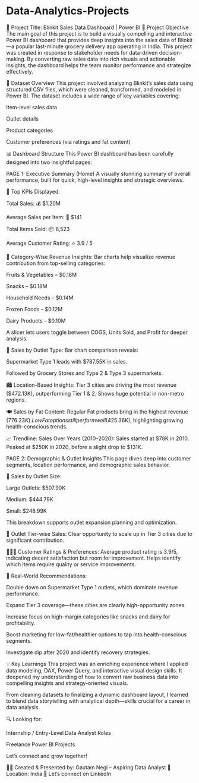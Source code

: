 # Data-Analytics-Projects
🧠 Project Title: Blinkit Sales Data Dashboard | Power BI
🎯 Project Objective
The main goal of this project is to build a visually compelling and interactive Power BI dashboard that provides deep insights into the sales data of Blinkit—a popular last-minute grocery delivery app operating in India. This project was created in response to stakeholder needs for data-driven decision-making. By converting raw sales data into rich visuals and actionable insights, the dashboard helps the team monitor performance and strategize effectively.

📁 Dataset Overview
This project involved analyzing Blinkit’s sales data using structured CSV files, which were cleaned, transformed, and modeled in Power BI. The dataset includes a wide range of key variables covering:

Item-level sales data

Outlet details

Product categories

Customer preferences (via ratings and fat content)

📊 Dashboard Structure
This Power BI dashboard has been carefully designed into two insightful pages:

PAGE 1: Executive Summary (Home)
A visually stunning summary of overall performance, built for quick, high-level insights and strategic overviews.

🧾 Top KPIs Displayed:

Total Sales: 💰 $1.20M

Average Sales per Item: 🧾 $141

Total Items Sold: 📦 8,523

Average Customer Rating: ⭐ 3.9 / 5

💊 Category-Wise Revenue Insights:
Bar charts help visualize revenue contribution from top-selling categories:

Fruits & Vegetables – $0.18M

Snacks – $0.18M

Household Needs – $0.14M

Frozen Foods – $0.12M

Dairy Products – $0.10M

A slicer lets users toggle between COGS, Units Sold, and Profit for deeper analysis.

🛒 Sales by Outlet Type:
Bar chart comparison reveals:

Supermarket Type 1 leads with $787.55K in sales.

Followed by Grocery Stores and Type 2 & Type 3 supermarkets.

🏙️ Location-Based Insights:
Tier 3 cities are driving the most revenue ($472.13K), outperforming Tier 1 & 2. Shows huge potential in non-metro regions.

🍽️ Sales by Fat Content:
Regular Fat products bring in the highest revenue ($776.23K).
Low Fat options still perform well ($425.36K), highlighting growing health-conscious trends.

📈 Trendline: Sales Over Years (2010–2020):
Sales started at $78K in 2010.
Peaked at $250K in 2020, before a slight drop to $131K.

PAGE 2: Demographic & Outlet Insights
This page dives deep into customer segments, location performance, and demographic sales behavior.

🏪 Sales by Outlet Size:

Large Outlets: $507.90K

Medium: $444.79K

Small: $248.99K

This breakdown supports outlet expansion planning and optimization.

📍 Outlet Tier-wise Sales:
Clear opportunity to scale up in Tier 3 cities due to significant contribution.

🧑‍🤝‍🧑 Customer Ratings & Preferences:
Average product rating is 3.9/5, indicating decent satisfaction but room for improvement.
Helps identify which items require quality or service improvements.

📌 Real-World Recommendations:

Double down on Supermarket Type 1 outlets, which dominate revenue performance.

Expand Tier 3 coverage—these cities are clearly high-opportunity zones.

Increase focus on high-margin categories like snacks and dairy for profitability.

Boost marketing for low-fat/healthier options to tap into health-conscious segments.

Investigate dip after 2020 and identify recovery strategies.

💡 Key Learnings
This project was an enriching experience where I applied data modeling, DAX, Power Query, and interactive visual design skills. It deepened my understanding of how to convert raw business data into compelling insights and strategy-oriented visuals.

From cleaning datasets to finalizing a dynamic dashboard layout, I learned to blend data storytelling with analytical depth—skills crucial for a career in data analysis.

🔍 Looking for:

Internship / Entry-Level Data Analyst Roles

Freelance Power BI Projects

Let’s connect and grow together!

👨‍💻 Created & Presented by:
Gautam Negi – Aspiring Data Analyst
📍 Location: India
🔗 Let’s connect on LinkedIn

